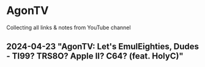 # AgonTV
Collecting all links &amp; notes from YouTube channel


## 2024-04-23 "AgonTV: Let's EmulEighties, Dudes - TI99? TRS8O? Apple II? C64? (feat. HolyC)"
